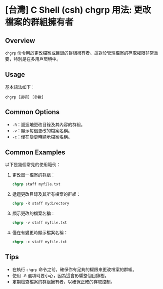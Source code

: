 # [台灣] C Shell (csh) chgrp 用法: 更改檔案的群組擁有者

## Overview
`chgrp` 命令用於更改檔案或目錄的群組擁有者。這對於管理檔案的存取權限非常重要，特別是在多用戶環境中。

## Usage
基本語法如下：
```
chgrp [選項] [參數]
```

## Common Options
- `-R`：遞迴地更改目錄及其內容的群組。
- `-v`：顯示每個更改的檔案名稱。
- `-c`：僅在變更時顯示檔案名稱。

## Common Examples
以下是幾個常見的使用範例：

1. 更改單一檔案的群組：
   ```csh
   chgrp staff myfile.txt
   ```

2. 遞迴更改目錄及其所有檔案的群組：
   ```csh
   chgrp -R staff mydirectory
   ```

3. 顯示更改的檔案名稱：
   ```csh
   chgrp -v staff myfile.txt
   ```

4. 僅在有變更時顯示檔案名稱：
   ```csh
   chgrp -c staff myfile.txt
   ```

## Tips
- 在執行 `chgrp` 命令之前，確保你有足夠的權限來更改檔案的群組。
- 使用 `-R` 選項時要小心，因為這會影響整個目錄樹。
- 定期檢查檔案的群組擁有者，以確保正確的存取控制。